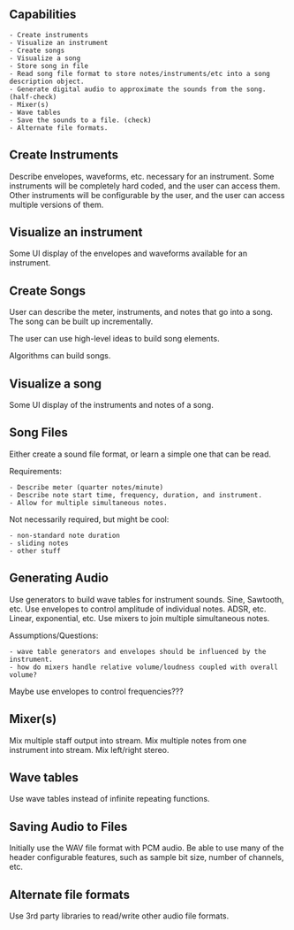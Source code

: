 Capabilities
------------

    - Create instruments
    - Visualize an instrument
    - Create songs
    - Visualize a song
    - Store song in file
    - Read song file format to store notes/instruments/etc into a song description object.
    - Generate digital audio to approximate the sounds from the song. (half-check)
    - Mixer(s)
    - Wave tables
    - Save the sounds to a file. (check)
    - Alternate file formats.


Create Instruments
------------------

Describe envelopes, waveforms, etc. necessary for an instrument.
Some instruments will be completely hard coded, and the user can access them.
Other instruments will be configurable by the user, and the user can access multiple versions of them.

Visualize an instrument
-----------------------

Some UI display of the envelopes and waveforms available for an instrument.

Create Songs
------------

User can describe the meter, instruments, and notes that go into a song.
The song can be built up incrementally.

The user can use high-level ideas to build song elements.

Algorithms can build songs.


Visualize a song
----------------

Some UI display of the instruments and notes of a song.


Song Files
----------

Either create a sound file format, or learn a simple one that can be read.

Requirements:

    - Describe meter (quarter notes/minute)
    - Describe note start time, frequency, duration, and instrument.
    - Allow for multiple simultaneous notes.
    
Not necessarily required, but might be cool:

    - non-standard note duration
    - sliding notes
    - other stuff

Generating Audio
----------------

Use generators to build wave tables for instrument sounds.  Sine, Sawtooth, etc.
Use envelopes to control amplitude of individual notes. ADSR, etc. Linear, exponential, etc.
Use mixers to join multiple simultaneous notes.

Assumptions/Questions:

    - wave table generators and envelopes should be influenced by the instrument.
    - how do mixers handle relative volume/loudness coupled with overall volume?

Maybe use envelopes to control frequencies???

Mixer(s)
--------

Mix multiple staff output into stream.
Mix multiple notes from one instrument into stream.
Mix left/right stereo.


Wave tables
-----------

Use wave tables instead of infinite repeating functions.
    
Saving Audio to Files
----------------------

Initially use the WAV file format with PCM audio. 
Be able to use many of the header configurable features, such as sample bit size,
number of channels, etc.


Alternate file formats
----------------------

Use 3rd party libraries to read/write other audio file formats.

